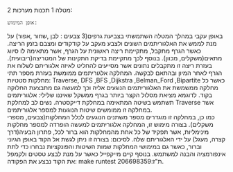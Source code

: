 מטלה 1 תכנות מערכות 2:

	אופן המימוש: 
באופן עקבי במהלך המטלה השתמשתי בצביעת גרפים(3 צבעים : לבן ,שחור ,אפור) על מנת לממש את האלגוריתמים השונים ולצבע מעקב על קודקודים ומצבם בזמן הריצה.
כאשר הגרף מתקבל, מתקיימת ריצה ראשונית על הגרף, אשר מתאימה לו סיווג מתאים(משקלים, מכוון). בנוסף לכך מתקיימת בדיקת התקינות של המטריצה(ריבועית). בעזרת ריצה זו מתקבלים נתונים אשר מסייעים להחליט לאיזה אלגוריתם לשלוח את הגרף לאחר המיון ובהתאם לבקשה.
המחלקה אלגוריתמים ממומשת בעזרת מספר תתי מחלקות סטטיות:
Traverse, DFS ,BFS ,Dijkstra ,Belman_Ford ,Bipartite
כאשר כל מחלקה ממשמשת את האלגוריתמים הנוגעים אליה וכך למעשה גם מתבצעת החלוקה בקוד. לדוגמא מציאת מסלול הקצר ביותר בגרף ממשקל שאיננו שלילי: אלגוריתמים תשתמש בשיטה המתאימה במחלקת דייקסטרה.
נשים לב למחלקת Traverse אשר במחלקה זו ממומשים שיטות הנוגעות למספר אלגוריתמים.  
כמו כן, במחלקה זו מוגדרים מספר משתנים הנוגעים לכלל המחלקות(צבעים, מספרי משקלים).
בצורה מימוש זו, המחלקה אלגוריתמים למעשה הופרדה למספר מחלקות מינימליות, אשר תפקיד של כל אחת מהמחלקות הוא ברור לכל, פתרון הבעיה(דרך קצרה, מעגל) על ידי האלגוריתם שלה.
לסיכום: בצורה זו ניתן לגשת אל הקוד באופן הגיוני וברור, כאשר גם במימושי המחלקות שמות השיטות והפונקציות נבחרו כדי לתת אינפורמציה והבנה למשתמש.
בנוסף קיים מייקפייל כאשר על מנת לבצע טסטים ולקמפל את הקוד נבצע את הפקודה:
	 	    make runtest 
ת"ז:206698359.
